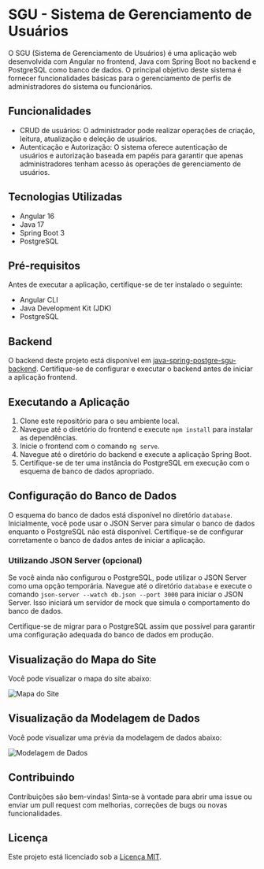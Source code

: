 # SGU - Sistema de Gerenciamento de Usuários

O SGU (Sistema de Gerenciamento de Usuários) é uma aplicação web desenvolvida com Angular no frontend, Java com Spring Boot no backend e PostgreSQL como banco de dados. O principal objetivo deste sistema é fornecer funcionalidades básicas para o gerenciamento de perfis de administradores do sistema ou funcionários.

## Funcionalidades

- CRUD de usuários: O administrador pode realizar operações de criação, leitura, atualização e deleção de usuários.
- Autenticação e Autorização: O sistema oferece autenticação de usuários e autorização baseada em papéis para garantir que apenas administradores tenham acesso às operações de gerenciamento de usuários.

## Tecnologias Utilizadas

- Angular 16
- Java 17
- Spring Boot 3
- PostgreSQL

## Pré-requisitos

Antes de executar a aplicação, certifique-se de ter instalado o seguinte:

- Angular CLI
- Java Development Kit (JDK)
- PostgreSQL

## Backend

O backend deste projeto está disponível em [java-spring-postgre-sgu-backend](https://github.com/GiselleBarbosa/java-spring-postgre-sgu-backend). Certifique-se de configurar e executar o backend antes de iniciar a aplicação frontend.

## Executando a Aplicação

1. Clone este repositório para o seu ambiente local.
2. Navegue até o diretório do frontend e execute `npm install` para instalar as dependências.
3. Inicie o frontend com o comando `ng serve`.
4. Navegue até o diretório do backend e execute a aplicação Spring Boot.
5. Certifique-se de ter uma instância do PostgreSQL em execução com o esquema de banco de dados apropriado.

## Configuração do Banco de Dados

O esquema do banco de dados está disponível no diretório `database`. Inicialmente, você pode usar o JSON Server para simular o banco de dados enquanto o PostgreSQL não está disponível. Certifique-se de configurar corretamente o banco de dados antes de iniciar a aplicação.

### Utilizando JSON Server (opcional)

Se você ainda não configurou o PostgreSQL, pode utilizar o JSON Server como uma opção temporária. Navegue até o diretório `database` e execute o comando `json-server --watch db.json --port 3000` para iniciar o JSON Server. Isso iniciará um servidor de mock que simula o comportamento do banco de dados.

Certifique-se de migrar para o PostgreSQL assim que possível para garantir uma configuração adequada do banco de dados em produção.

## Visualização do Mapa do Site

Você pode visualizar o mapa do site abaixo:

![Mapa do Site](https://raw.githubusercontent.com/GiselleBarbosa/angular-sgu-frontend/main/src/assets/docs/mapa_site.png)

## Visualização da Modelagem de Dados

Você pode visualizar uma prévia da modelagem de dados abaixo:

![Modelagem de Dados](https://raw.githubusercontent.com/GiselleBarbosa/angular-sgu-frontend/main/src/assets/docs/modelagem_inicial.png)

## Contribuindo

Contribuições são bem-vindas! Sinta-se à vontade para abrir uma issue ou enviar um pull request com melhorias, correções de bugs ou novas funcionalidades.

## Licença

Este projeto está licenciado sob a [Licença MIT](https://opensource.org/licenses/MIT).
